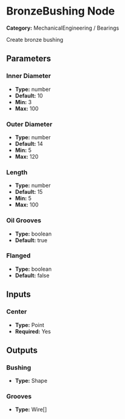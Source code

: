 
# BronzeBushing Node

**Category:** MechanicalEngineering / Bearings

Create bronze bushing

## Parameters


### Inner Diameter
- **Type:** number
- **Default:** 10
- **Min:** 3
- **Max:** 100



### Outer Diameter
- **Type:** number
- **Default:** 14
- **Min:** 5
- **Max:** 120



### Length
- **Type:** number
- **Default:** 15
- **Min:** 5
- **Max:** 100



### Oil Grooves
- **Type:** boolean
- **Default:** true





### Flanged
- **Type:** boolean
- **Default:** false





## Inputs


### Center
- **Type:** Point
- **Required:** Yes



## Outputs


### Bushing
- **Type:** Shape



### Grooves
- **Type:** Wire[]




